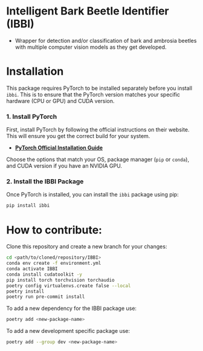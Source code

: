 # Intelligent Bark Beetle Identifier (IBBI)

* Wrapper for detection and/or classification of bark and ambrosia beetles with multiple computer vision models as they get developed.

# Installation

This package requires PyTorch to be installed separately before you install `ibbi`. This is to ensure that the PyTorch version matches your specific hardware (CPU or GPU) and CUDA version.

### 1. Install PyTorch

First, install PyTorch by following the official instructions on their website. This will ensure you get the correct build for your system.

- **[PyTorch Official Installation Guide](https://pytorch.org/get-started/locally/)**

Choose the options that match your OS, package manager (`pip` or `conda`), and CUDA version if you have an NVIDIA GPU.

### 2. Install the IBBI Package

Once PyTorch is installed, you can install the `ibbi` package using pip:

```bash
pip install ibbi
```


# How to contribute:
Clone this repository and create a new branch for your changes:
```bash
cd <path/to/cloned/repository/IBBI>
conda env create -f environment.yml
conda activate IBBI
conda install cudatoolkit -y
pip install torch torchvision torchaudio
poetry config virtualenvs.create false --local
poetry install
poetry run pre-commit install
```

To add a new dependency for the IBBI package use:
```bash
poetry add <new-package-name>
```

To add a new development specific package use:
```bash
poetry add --group dev <new-package-name>
```
